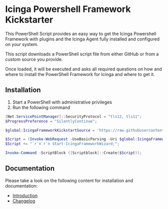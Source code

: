# Icinga Powershell Framework Kickstarter

This PowerShell Script provides an easy way to get the Icinga Powershell Framework with plugins and the Icinga Agent fully installed and configured on your system.

This script downloads a PowerShell script file from either GitHub or from a custom source you provide.

Once loaded, it will be executed and asks all required questions on how and where to install the PowerShell Framework for Icinga and where to get it.

## Installation

1. Start a PowerShell with administrative privileges
2. Run the following command

```powershell
[Net.ServicePointManager]::SecurityProtocol = "tls12, tls11";
$ProgressPreference = "SilentlyContinue";

$global:IcingaFrameworkKickstartSource = 'https://raw.githubusercontent.com/Icinga/icinga-powershell-kickstart/master/script/icinga-powershell-kickstart.ps1';

$Script = (Invoke-WebRequest -UseBasicParsing -Uri $global:IcingaFrameworkKickstartSource).Content;
$Script += "`r`n`r`n Start-IcingaFrameworkWizard;";

Invoke-Command -ScriptBlock ([Scriptblock]::Create($Script));
```

## Documentation

Please take a look on the following content for installation and documentation:

* [Introduction](doc/01-Introduction.md)
* [Changelog](doc/31-Changelog.md)
